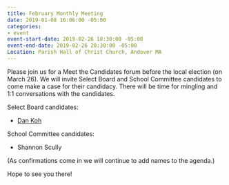 ```yaml
---
title: February Monthly Meeting
date: 2019-01-08 16:06:00 -05:00
categories:
- event
event-start-date: 2019-02-26 18:30:00 -05:00
event-end-date: 2019-02-26 20:30:00 -05:00
Location: Parish Hall of Christ Church, Andover MA
---
```


Please join us for a Meet the Candidates forum before the local election (on March 26). We will invite Select Board and School Committee candidates to come make a case for their candidacy. There will be time for mingling and 1:1 conversations with the candidates. 

Select Board candidates: 
- [Dan Koh](http://teamkoh.com/)

School Committee candidates: 
- Shannon Scully

(As confirmations come in we will continue to add names to the agenda.)

Hope to see you there!